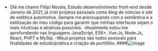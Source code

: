 - Olá me chamo Fillipi Novais, Estudo desenvolvimento front-end desde Janeiro de 2021, já criei projetos pessoais como blog de notícias e site de estética automotiva. Sempre me preocupando com a semântica e a estilização do meu código para garantir que minhas interfaces sejam o mais intuitivas e atrativas possíveis.
-Atualmente estou me aprofundando nas linguagens JavaScript, ES6+, Vue.Js, Node.Js, React, PHP7 e MySql.
-Meus projetos são todos pessoais para finalidades de estudo/prática e criação de portifólio.
####![image](https://user-images.githubusercontent.com/82965607/117363219-aa446780-ae92-11eb-9b9e-6fa03c8e95c1.png)



<!---
Fillipi-Novais/Fillipi-Novais is a ✨ special ✨ repository because its `README.md` (this file) appears on your GitHub profile.
You can click the Preview link to take a look at your changes.
--->
